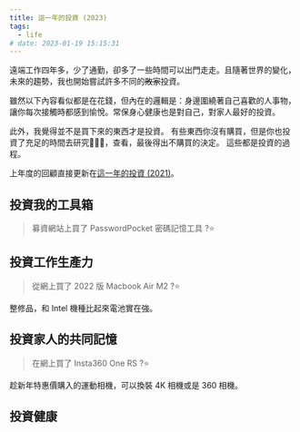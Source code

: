 ```yaml
---
title: 這一年的投資 (2023)
tags:
  - life
# date: 2023-01-19 15:15:31
---
```


遠端工作四年多，少了通勤，卻多了一些時間可以出門走走。且隨著世界的變化，未來的趨勢，我也開始嘗試許多不同的~~敗家~~投資。

雖然以下內容看似都是在花錢，但內在的邏輯是：身邊圍繞著自己喜歡的人事物，讓你每次接觸時都感到愉悅。常保身心健康也是對自己，對家人最好的投資。

此外，我覺得並不是買下來的東西才是投資。
有些東西你沒有購買，但是你也投資了充足的時間去研究，查看，最後得出不購買的決定。
這些都是投資的過程。

上年度的回顧直接更新在[這一年的投資 (2021)](life/my-investment-2021.md)。

<!-- truncate -->

## 投資我的工具箱

> 募資網站上買了 PasswordPocket 密碼記憶工具 ?⭐️

## 投資工作生產力

> 從網上買了 2022 版 Macbook Air M2 ?⭐️

整修品，和 Intel 機種比起來電池實在強。

## 投資家人的共同記憶

> 在網上買了 Insta360 One RS ?⭐️

趁新年特惠價購入的運動相機，可以換裝 4K 相機或是 360 相機。

## 投資健康
